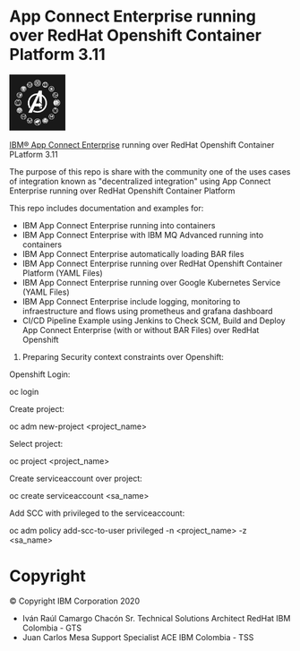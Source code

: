 # App Connect Enterprise running over RedHat Openshift Container Platform 3.11


<img src="./avengers.jpg" width="100" alt="IBM ACE logo"/>

[IBM® App Connect Enterprise](https://www.ibm.com/cloud/app-connect/enterprise) running over RedHat Openshift Container PLatform 3.11

The purpose of this repo is share with the community one of the uses cases of integration known as "decentralized integration" using App Connect Enterprise running over RedHat Openshift Container Platform

This repo includes documentation and examples for:
- IBM App Connect Enterprise running into containers
- IBM App Connect Enterprise with IBM MQ Advanced running into containers
- IBM App Connect Enterprise automatically loading BAR files
- IBM App Connect Enterprise running over RedHat Openshift Container Platform (YAML Files)
- IBM App Connect Enterprise running over Google Kubernetes Service (YAML Files)
- IBM App Connect Enterprise include logging, monitoring to infraestructure and flows using prometheus and grafana dashboard
- CI/CD Pipeline Example using Jenkins to Check SCM, Build and Deploy App Connect Enterprise (with or without BAR Files) over RedHat Openshift

1. Preparing Security context constraints over Openshift:

  Openshift Login:

  oc login 

  Create project:

  oc adm new-project <project_name>

  Select project:

  oc project <project_name>

  Create serviceaccount over project:

  oc create serviceaccount <sa_name>

  Add SCC with privileged to the serviceaccount:

  oc adm policy add-scc-to-user privileged -n <project_name> -z <sa_name>


# Copyright

© Copyright IBM Corporation 2020
- Iván Raúl Camargo Chacón Sr. Technical Solutions Architect RedHat IBM Colombia - GTS
- Juan Carlos Mesa Support Specialist ACE IBM Colombia - TSS
